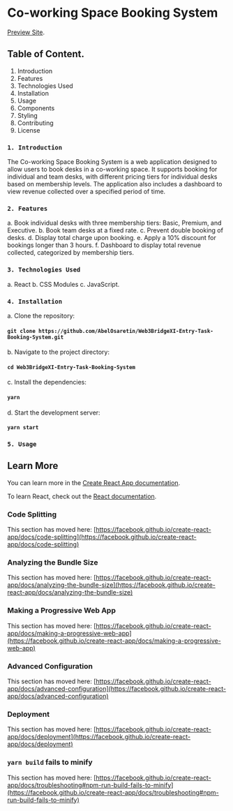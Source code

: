 # Co-working Space Booking System

[Preview Site](https://web3-bridge-xi-entry-task-booking-system.vercel.app/).

## Table of Content.

1. Introduction
2. Features
3. Technologies Used
4. Installation
5. Usage
6. Components
7. Styling
8. Contributing
9. License

### `1. Introduction`

The Co-working Space Booking System is a web application designed to allow users to book desks in a co-working space. It supports booking for individual and team desks, with different pricing tiers for individual desks based on membership levels. The application also includes a dashboard to view revenue collected over a specified period of time.

### `2. Features`

a. Book individual desks with three membership tiers: Basic, Premium, and Executive.
b. Book team desks at a fixed rate.
c. Prevent double booking of desks.
d. Display total charge upon booking.
e. Apply a 10% discount for bookings longer than 3 hours.
f. Dashboard to display total revenue collected, categorized by membership tiers.

### `3. Technologies Used`

a. React
b. CSS Modules
c. JavaScript.

### `4. Installation`

a. Clone the repository:
#### `git clone https://github.com/AbelOsaretin/Web3BridgeXI-Entry-Task-Booking-System.git`

b. Navigate to the project directory:
#### `cd Web3BridgeXI-Entry-Task-Booking-System`

c. Install the dependencies:
#### `yarn`

d. Start the development server:
#### `yarn start`

### `5. Usage`

## Learn More

You can learn more in the [Create React App documentation](https://facebook.github.io/create-react-app/docs/getting-started).

To learn React, check out the [React documentation](https://reactjs.org/).

### Code Splitting

This section has moved here: [https://facebook.github.io/create-react-app/docs/code-splitting](https://facebook.github.io/create-react-app/docs/code-splitting)

### Analyzing the Bundle Size

This section has moved here: [https://facebook.github.io/create-react-app/docs/analyzing-the-bundle-size](https://facebook.github.io/create-react-app/docs/analyzing-the-bundle-size)

### Making a Progressive Web App

This section has moved here: [https://facebook.github.io/create-react-app/docs/making-a-progressive-web-app](https://facebook.github.io/create-react-app/docs/making-a-progressive-web-app)

### Advanced Configuration

This section has moved here: [https://facebook.github.io/create-react-app/docs/advanced-configuration](https://facebook.github.io/create-react-app/docs/advanced-configuration)

### Deployment

This section has moved here: [https://facebook.github.io/create-react-app/docs/deployment](https://facebook.github.io/create-react-app/docs/deployment)

### `yarn build` fails to minify

This section has moved here: [https://facebook.github.io/create-react-app/docs/troubleshooting#npm-run-build-fails-to-minify](https://facebook.github.io/create-react-app/docs/troubleshooting#npm-run-build-fails-to-minify)
